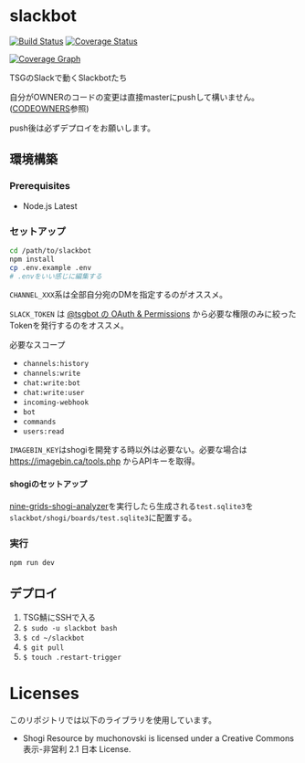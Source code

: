 # slackbot

[![Build Status][travis-image]][travis-url]
[![Coverage Status][codecov-image]][codecov-url]

[![Coverage Graph][codecov-graph]][codecov-url]

[travis-url]: https://travis-ci.org/tsg-ut/slackbot
[travis-image]: https://travis-ci.org/tsg-ut/slackbot.svg?branch=master
[codecov-url]: https://codecov.io/gh/tsg-ut/slackbot
[codecov-image]: https://codecov.io/gh/tsg-ut/slackbot/branch/master/graph/badge.svg
[codecov-graph]: https://codecov.io/gh/tsg-ut/slackbot/branch/master/graphs/tree.svg?width=888&height=150

TSGのSlackで動くSlackbotたち

自分がOWNERのコードの変更は直接masterにpushして構いません。 ([CODEOWNERS](CODEOWNERS)参照)

push後は必ずデプロイをお願いします。

## 環境構築

### Prerequisites

* Node.js Latest

### セットアップ

```sh
cd /path/to/slackbot
npm install
cp .env.example .env
# .envをいい感じに編集する
```

`CHANNEL_XXX`系は全部自分宛のDMを指定するのがオススメ。

`SLACK_TOKEN` は [@tsgbot の OAuth & Permissions](https://api.slack.com/apps/ADMCWEP5X/oauth) から必要な権限のみに絞ったTokenを発行するのをオススメ。

必要なスコープ

* `channels:history`
* `channels:write`
* `chat:write:bot`
* `chat:write:user`
* `incoming-webhook`
* `bot`
* `commands`
* `users:read`

`IMAGEBIN_KEY`はshogiを開発する時以外は必要ない。必要な場合は https://imagebin.ca/tools.php からAPIキーを取得。

#### shogiのセットアップ

[nine-grids-shogi-analyzer](https://github.com/hakatashi/nine-grids-shogi-analyzer)を実行したら生成される`test.sqlite3`を`slackbot/shogi/boards/test.sqlite3`に配置する。

### 実行

```sh
npm run dev
```

## デプロイ

1. TSG鯖にSSHで入る
2. `$ sudo -u slackbot bash`
3. `$ cd ~/slackbot`
4. `$ git pull`
5. `$ touch .restart-trigger`

# Licenses

このリポジトリでは以下のライブラリを使用しています。

* Shogi Resource by muchonovski is licensed under a Creative Commons 表示-非営利 2.1 日本 License.
